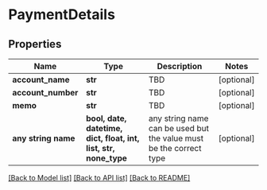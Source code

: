 # PaymentDetails


## Properties
Name | Type | Description | Notes
------------ | ------------- | ------------- | -------------
**account_name** | **str** | TBD | [optional] 
**account_number** | **str** | TBD | [optional] 
**memo** | **str** | TBD | [optional] 
**any string name** | **bool, date, datetime, dict, float, int, list, str, none_type** | any string name can be used but the value must be the correct type | [optional]

[[Back to Model list]](../README.md#documentation-for-models) [[Back to API list]](../README.md#documentation-for-api-endpoints) [[Back to README]](../README.md)


